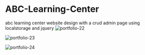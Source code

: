 # ABC-Learning-Center
abc learning center website design with a crud admin page using localstorage and jquery
![portfolio-22](https://github.com/DarrenFar/KYN/assets/136566606/12efa85d-05e2-4d92-b2b3-5be15a27c9c0)

![portfolio-23](https://github.com/DarrenFar/KYN/assets/136566606/1c7ad902-ff67-4f2c-9e86-42505eb12e0f)

![portfolio-24](https://github.com/DarrenFar/KYN/assets/136566606/8713b93d-3b63-4a08-9943-136ef17e29d1)
